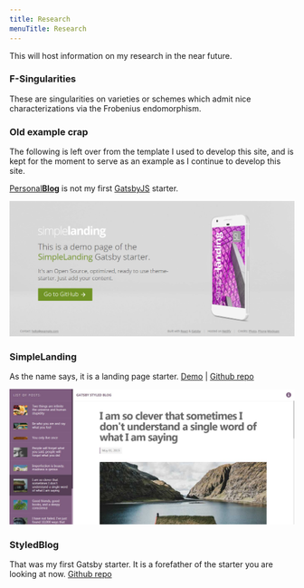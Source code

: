 ```yaml
---
title: Research
menuTitle: Research
---
```


This will host information on my research in the near future.

### F-Singularities

These are singularities on varieties or schemes which admit nice characterizations via the Frobenius endomorphism.

### Old example crap

The following is left over from the template I used to develop this site, and is kept for the moment to serve as an example as I continue to develop this site.

[Personal**Blog**](https://github.com/greglobinski/gatsby-starter-personal-blog) is not my first [GatsbyJS](https://www.gatsbyjs.org/) starter.

![SimpleLanding](./gatsby-starter-simple-landing.png)

### SimpleLanding

As the name says, it is a landing page starter.
[Demo](https://gatsby-starter-simple-landing.greglobinski.com/) | [Github repo](https://github.com/greglobinski/gatsby-starter-simple-landing)

![StyledBlog](./gatsby-styled-blog-starter.jpg)

### StyledBlog

That was my first Gatsby starter. It is a forefather of the starter you are looking at now.
[Github repo](https://github.com/greglobinski/gatsby-styled-blog-starter)
